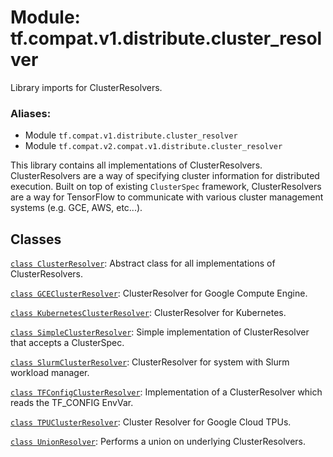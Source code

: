 <div itemscope itemtype="http://developers.google.com/ReferenceObject">
<meta itemprop="name" content="tf.compat.v1.distribute.cluster_resolver" />
<meta itemprop="path" content="Stable" />
</div>

# Module: tf.compat.v1.distribute.cluster_resolver

Library imports for ClusterResolvers.

### Aliases:

* Module `tf.compat.v1.distribute.cluster_resolver`
* Module `tf.compat.v2.compat.v1.distribute.cluster_resolver`

<!-- Placeholder for "Used in" -->

This library contains all implementations of ClusterResolvers.
ClusterResolvers are a way of specifying cluster information for distributed
execution. Built on top of existing `ClusterSpec` framework, ClusterResolvers
are a way for TensorFlow to communicate with various cluster management
systems (e.g. GCE, AWS, etc...).

## Classes

[`class ClusterResolver`](../../../../tf/distribute/cluster_resolver/ClusterResolver.md): Abstract class for all implementations of ClusterResolvers.

[`class GCEClusterResolver`](../../../../tf/distribute/cluster_resolver/GCEClusterResolver.md): ClusterResolver for Google Compute Engine.

[`class KubernetesClusterResolver`](../../../../tf/distribute/cluster_resolver/KubernetesClusterResolver.md): ClusterResolver for Kubernetes.

[`class SimpleClusterResolver`](../../../../tf/distribute/cluster_resolver/SimpleClusterResolver.md): Simple implementation of ClusterResolver that accepts a ClusterSpec.

[`class SlurmClusterResolver`](../../../../tf/distribute/cluster_resolver/SlurmClusterResolver.md): ClusterResolver for system with Slurm workload manager.

[`class TFConfigClusterResolver`](../../../../tf/distribute/cluster_resolver/TFConfigClusterResolver.md): Implementation of a ClusterResolver which reads the TF_CONFIG EnvVar.

[`class TPUClusterResolver`](../../../../tf/distribute/cluster_resolver/TPUClusterResolver.md): Cluster Resolver for Google Cloud TPUs.

[`class UnionResolver`](../../../../tf/distribute/cluster_resolver/UnionResolver.md): Performs a union on underlying ClusterResolvers.

